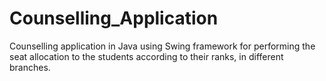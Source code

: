# Counselling_Application
Counselling application in Java using Swing framework for performing the seat allocation to the students according to their ranks, in different branches.
